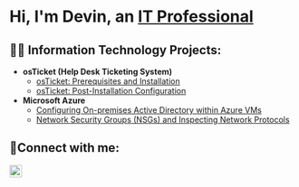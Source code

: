 <h1>Hi, I'm Devin, an <a href="https://linkedin.com/in/devin-williams-24b0b02a7">IT Professional</a></h1>

<h2>👨‍💻 Information Technology Projects:</h2>

- <b>osTicket (Help Desk Ticketing System)</b>
  - [osTicket: Prerequisites and Installation](https://github.com/DevinWilliamsIT/osticket-prereqs)
  - [osTicket: Post-Installation Configuration](https://github.com/DevinWilliamsIT/post-install-config)
- <b>Microsoft Azure</b>
  - [Configuring On-premises Active Directory within Azure VMs](https://github.com/DevinWilliamsIT/configure-ad)
  - [Network Security Groups (NSGs) and Inspecting Network Protocols](https://github.com/DevinWilliamsIT/azure-network-protocols)

<h2>🤳Connect with me:</h2>

[<img align="left" alt="Devin | LinkedIn" width="22px" src="https://cdn.jsdelivr.net/npm/simple-icons@v3/icons/linkedin.svg" />][linkedin]

[linkedin]: https://linkedin.com/in/devin-williams-24b0b02a7
